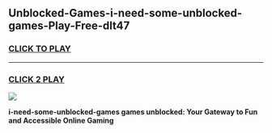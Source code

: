 
## Unblocked-Games-i-need-some-unblocked-games-Play-Free-dlt47
<h3>
<a href="https://premium76.site?title=i-need-some-unblocked-games&ref=22A">CLICK TO PLAY</a></h3>
<hr>

<h3>
<a href="https://premium76.site?title=i-need-some-unblocked-games&ref=22A">CLICK 2 PLAY</a>
  
</h3>

<a href="https://premium76.site?title=i-need-some-unblocked-games&ref=22A"><img src="https://clearcache.store/games.png"></a>


**i-need-some-unblocked-games games unblocked: Your Gateway to Fun and Accessible Online Gaming**
